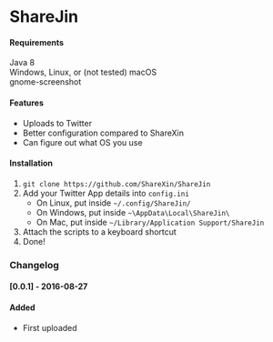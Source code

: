 # ShareJin

#### Requirements
Java 8  
Windows, Linux, or (not tested) macOS    
gnome-screenshot  

#### Features
* Uploads to Twitter
* Better configuration compared to ShareXin
* Can figure out what OS you use

#### Installation
1. `git clone https://github.com/ShareXin/ShareJin`
2. Add your Twitter App details into `config.ini`  
   - On Linux, put inside `~/.config/ShareJin/`
   - On Windows, put inside `~\AppData\Local\ShareJin\`
   - On Mac, put inside `~/Library/Application Support/ShareJin`
4. Attach the scripts to a keyboard shortcut
5. Done!

### Changelog
#### [0.0.1] - 2016-08-27
#### Added
- First uploaded

